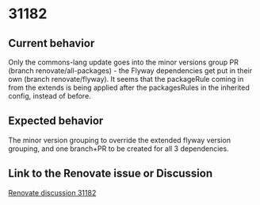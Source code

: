 # 31182

## Current behavior

Only the commons-lang update goes into the minor versions group PR (branch renovate/all-packages) - the Flyway dependencies get put in their own (branch renovate/flyway). It seems that the packageRule coming in from the extends is being applied after the packagesRules in the inherited config, instead of before.

## Expected behavior

The minor version grouping to override the extended flyway version grouping, and one branch+PR to be created for all 3 dependencies.

## Link to the Renovate issue or Discussion

[Renovate discussion 31182](https://github.com/renovatebot/renovate/discussions/31182)
